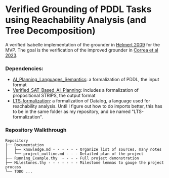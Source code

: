 # Verified Grounding of PDDL Tasks using Reachability Analysis (and Tree Decomposition)
A verified Isabelle implementation of the grounder in [Helmert 2009](https://www.sciencedirect.com/science/article/pii/S0004370208001926) for the MVP. The goal is the verification of the improved grounder in [Correa et al 2023](https://ai.dmi.unibas.ch/papers/correa-et-al-icaps2023.pdf).

### Dependencies:
- [AI_Planning_Languages_Semantics](https://www.isa-afp.org/entries/AI_Planning_Languages_Semantics.html): a formalization of PDDL, the input format
 - [Verified_SAT_Based_AI_Planning](https://www.isa-afp.org/entries/Verified_SAT_Based_AI_Planning.html): includes a formalization of propositional STRIPS, the output format
 - [LTS-formalization](https://github.com/anderssch/LTS-formalization): a formalization of Datalog, a language used for reachability analysis. Until I figure out how to do imports better, this has to be in the same folder as my repository, and be named "LTS-formalization".

### Repository Walkthrough
```
Repository
├── Documentation
│   ├── knowledge.md - - - - - - Organize list of sources, many notes
│   └── project_outline.md - - - Detailed plan of the project
├── Running_Example.thy  - - - - Full project demonstration
├── Milestones.thy - - - - - - - Milestone lemmas to gauge the project process
└── TODO ...
```